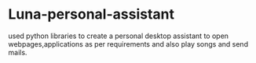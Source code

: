 # Luna-personal-assistant
used python libraries to create a personal desktop assistant to open webpages,applications as per requirements and also play songs and send mails.
